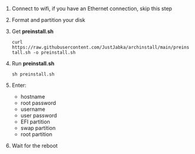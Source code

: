 1. Connect to wifi, if you have an Ethernet connection, skip this step
2. Format and partition your disk
3. Get **preinstall.sh**

    ```curl https://raw.githubusercontent.com/JustJabka/archinstall/main/preinstall.sh -o preinstall.sh```

4. Run **preinstall.sh**

   ```sh preinstall.sh```

6. Enter:
    - hostname
    - root password
    - username
    - user password
    - EFI partition
    - swap partition
    - root partition

7. Wait for the reboot
